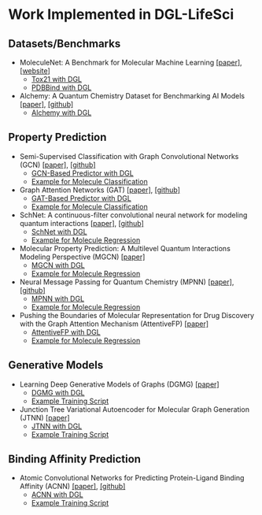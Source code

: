 # Work Implemented in DGL-LifeSci

## Datasets/Benchmarks

- MoleculeNet: A Benchmark for Molecular Machine Learning [[paper]](https://arxiv.org/abs/1703.00564), [[website]](http://moleculenet.ai/)
    - [Tox21 with DGL](https://github.com/dmlc/dgl/tree/master/apps/life_sci/dglls/data/tox21.py)
    - [PDBBind with DGL](https://github.com/dmlc/dgl/tree/master/apps/life_sci/dglls/data/pdbbind.py)
- Alchemy: A Quantum Chemistry Dataset for Benchmarking AI Models [[paper]](https://arxiv.org/abs/1906.09427), [[github]](https://github.com/tencent-alchemy/Alchemy)
    - [Alchemy with DGL](https://github.com/dmlc/dgl/tree/master/apps/life_sci/dglls/data/alchemy.py)

## Property Prediction

- Semi-Supervised Classification with Graph Convolutional Networks (GCN) [[paper]](https://arxiv.org/abs/1609.02907), [[github]](https://github.com/tkipf/gcn)
    - [GCN-Based Predictor with DGL](https://github.com/dmlc/dgl/tree/master/apps/life_sci/dglls/model/model_zoo/gcn_predictor.py)
    - [Example for Molecule Classification](https://github.com/dmlc/dgl/tree/master/apps/life_sci/examples/property_prediction/classification.py)
- Graph Attention Networks (GAT) [[paper]](https://arxiv.org/abs/1710.10903), [[github]](https://github.com/PetarV-/GAT)
    - [GAT-Based Predictor with DGL](https://github.com/dmlc/dgl/tree/master/apps/life_sci/dglls/model/model_zoo/gat_predictor.py)
    - [Example for Molecule Classification](https://github.com/dmlc/dgl/tree/master/apps/life_sci/examples/property_prediction/classification.py)
- SchNet: A continuous-filter convolutional neural network for modeling quantum interactions [[paper]](https://arxiv.org/abs/1706.08566), [[github]](https://github.com/atomistic-machine-learning/SchNet)
    - [SchNet with DGL](https://github.com/dmlc/dgl/tree/master/apps/life_sci/dglls/model/model_zoo/schnet_predictor.py)
    - [Example for Molecule Regression](https://github.com/dmlc/dgl/tree/master/apps/life_sci/examples/property_prediction/regression.py)
- Molecular Property Prediction: A Multilevel Quantum Interactions Modeling Perspective (MGCN) [[paper]](https://arxiv.org/abs/1906.11081)
    - [MGCN with DGL](https://github.com/dmlc/dgl/tree/master/apps/life_sci/dglls/model/model_zoo/mgcn_predictor.py)
    - [Example for Molecule Regression](https://github.com/dmlc/dgl/tree/master/apps/life_sci/examples/property_prediction/regression.py)
- Neural Message Passing for Quantum Chemistry (MPNN) [[paper]](https://arxiv.org/abs/1704.01212), [[github]](https://github.com/brain-research/mpnn)
    - [MPNN with DGL](https://github.com/dmlc/dgl/tree/master/apps/life_sci/dglls/model/model_zoo/mpnn_predictor.py)
    - [Example for Molecule Regression](https://github.com/dmlc/dgl/tree/master/apps/life_sci/examples/property_prediction/regression.py)
- Pushing the Boundaries of Molecular Representation for Drug Discovery with the Graph Attention Mechanism (AttentiveFP) [[paper]](https://pubs.acs.org/doi/abs/10.1021/acs.jmedchem.9b00959)
    - [AttentiveFP with DGL](https://github.com/dmlc/dgl/tree/master/apps/life_sci/dglls/model/model_zoo/attentivefp_predictor.py)
    - [Example for Molecule Regression](https://github.com/dmlc/dgl/tree/master/apps/life_sci/examples/property_prediction/regression.py)

## Generative Models

- Learning Deep Generative Models of Graphs (DGMG) [[paper]](https://arxiv.org/abs/1803.03324)
    - [DGMG with DGL](https://github.com/dmlc/dgl/tree/master/apps/life_sci/dglls/model/model_zoo/dgmg.py)
    - [Example Training Script](https://github.com/dmlc/dgl/tree/master/apps/life_sci/examples/generative_models/dgmg)
- Junction Tree Variational Autoencoder for Molecular Graph Generation (JTNN) [[paper]](https://arxiv.org/abs/1802.04364)
    - [JTNN with DGL](https://github.com/dmlc/dgl/tree/master/apps/life_sci/dglls/model/model_zoo/jtnn)
    - [Example Training Script](https://github.com/dmlc/dgl/tree/master/apps/life_sci/examples/generative_models/jtnn)

## Binding Affinity Prediction

- Atomic Convolutional Networks for Predicting Protein-Ligand Binding Affinity (ACNN) [[paper]](https://arxiv.org/abs/1703.10603), [[github]](https://github.com/deepchem/deepchem/tree/master/contrib/atomicconv)
    - [ACNN with DGL](https://github.com/dmlc/dgl/tree/master/apps/life_sci/dglls/model/model_zoo/acnn.py)
    - [Example Training Script](https://github.com/dmlc/dgl/tree/master/apps/life_sci/examples/binding_affinity_prediction)
